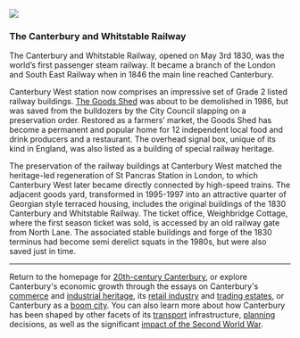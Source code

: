 <a href="https://dev.visual-essays.app"><img src="https://dev-visual-essays.netlify.app/images/ve-button.png"/></a>
<param author="Richard Maltby" banner="https://stor.artstor.org/stor/c35dcc83-8c83-4e82-8a7e-0d012287b919" layout="vtl" title="20th-Century Canterbury: Railway" ve-config/>

<param aliases="Canterbury" eid="Q29303" ve-entity/>
<param aliases="Canterbury and Whitstable Railway" eid="Q5033707" ve-entity/>
<param aliases="Canterbury West" eid="Q671106" ve-entity/>
<param aliases="Goods Shed" eid="Q26549468" ve-entity/>
<param aliases="Weighbridge Cottage" eid="Q26534028" ve-entity/>

### The Canterbury and Whitstable Railway

The Canterbury and Whitstable Railway, opened on May 3rd 1830, was the world’s first passenger steam railway. It became a branch of the London and South East Railway when in 1846 the main line reached Canterbury.
<param ve-image-v2 manifest="https://iiif.juncture-digital.org/wc:Whitstable_MAP28_2400.jpg/manifest.json">

Canterbury West station now comprises an impressive set of Grade 2 listed railway buildings. [The Goods Shed](https://thegoodsshed.co.uk) was about to be demolished in 1986, but was saved from the bulldozers by the City Council slapping on a preservation order. Restored as a farmers’ market, the Goods Shed has become a permanent and popular home for 12 independent local food and drink producers and a restaurant. The overhead signal box, unique of its kind in England, was also listed as a building of special railway heritage.
<param ve-image-v2 manifest="https://iiif.juncture-digital.org/wc:Canterbury_West_Station_Signal_Box%2C_Edit_1.jpg/manifest.json">

The preservation of the railway buildings at Canterbury West matched the heritage-led regeneration of St Pancras Station in London, to which Canterbury West later became directly connected by high-speed trains. The adjacent goods yard, transformed in 1995-1997 into an attractive quarter of Georgian style terraced housing, includes the original buildings of the 1830 Canterbury and Whitstable Railway. The ticket office, Weighbridge Cottage, where the first season ticket was sold, is accessed by an old railway gate from North Lane. The associated stable buildings and forge of the 1830 terminus had become semi derelict squats in the 1980s, but were also saved just in time.
<param center="Q26549468" ve-map zoom="15"/>

***

Return to the homepage for [20th-century Canterbury](/canterbury/20c-canterbury-home), or explore Canterbury's economic growth through the essays on Canterbury's [commerce](/canterbury/20c-canterbury-commerce) and [industrial heritage](/canterbury/20c-canterbury-industrial), its [retail industry](/canterbury/20c-canterbury-retail-store) and [trading estates](/canterbury/20c-canterbury-trading-estates), or Canterbury as a [boom city](/canterbury/20c-canterbury-boom-city). You can also learn more about how Canterbury has been shaped by other facets of its [transport](/canterbury/20c-canterbury-transport) infrastructure, [planning](/canterbury/20c-canterbury-planning) decisions, as well as the significant [impact of the Second World War](/canterbury/20c-canterbury-ww2).
<param ve-image-v2 manifest="https://iiif.juncture-digital.org/wc:Canterbury_Cathedral_-_Portal_Nave_Cross-spire.jpeg/manifest.json"> 
